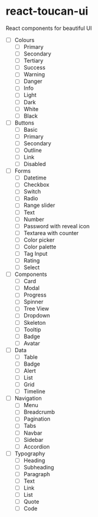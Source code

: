 # react-toucan-ui
React components for beautiful UI

- [ ] Colours
  - [ ] Primary
  - [ ] Secondary
  - [ ] Tertiary
  - [ ] Success
  - [ ] Warning
  - [ ] Danger
  - [ ] Info
  - [ ] Light
  - [ ] Dark
  - [ ] White
  - [ ] Black

- [ ] Buttons
  - [ ] Basic
  - [ ] Primary
  - [ ] Secondary
  - [ ] Outline
  - [ ] Link
  - [ ] Disabled

- [ ] Forms
  - [ ] Datetime
  - [ ] Checkbox
  - [ ] Switch
  - [ ] Radio
  - [ ] Range slider
  - [ ] Text
  - [ ] Number
  - [ ] Password with reveal icon
  - [ ] Textarea with counter
  - [ ] Color picker
  - [ ] Color palette
  - [ ] Tag Input
  - [ ] Rating
  - [ ] Select

- [ ] Components
  - [ ] Card
  - [ ] Modal
  - [ ] Progress
  - [ ] Spinner
  - [ ] Tree View
  - [ ] Dropdown
  - [ ] Skeleton
  - [ ] Tooltip
  - [ ] Badge
  - [ ] Avatar

- [ ] Data
  - [ ] Table
  - [ ] Badge
  - [ ] Alert
  - [ ] List
  - [ ] Grid
  - [ ] Timeline

- [ ] Navigation
  - [ ] Menu
  - [ ] Breadcrumb
  - [ ] Pagination
  - [ ] Tabs
  - [ ] Navbar
  - [ ] Sidebar
  - [ ] Accordion

- [ ] Typography
  - [ ] Heading
  - [ ] Subheading
  - [ ] Paragraph
  - [ ] Text
  - [ ] Link
  - [ ] List
  - [ ] Quote
  - [ ] Code
